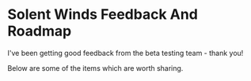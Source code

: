 # Solent Winds Feedback And Roadmap
I've been getting good feedback from the beta testing team - thank you!

Below are some of the items which are worth sharing.
